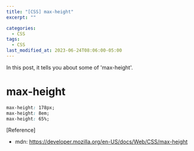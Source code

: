 ```yaml
---
title: "[CSS] max-height"
excerpt: ""

categories:
  - CSS
tags:
  - CSS
last_modified_at: 2023-06-24T08:06:00-05:00
---
```


In this post, it tells you about some of 'max-height'.

# max-height

```css
max-height: 178px;
max-height: 8em;
max-height: 65%;
```

[Reference]

- mdn: <https://developer.mozilla.org/en-US/docs/Web/CSS/max-height>
